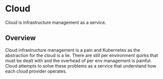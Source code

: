 # Cloud

Cloud is infrastructure management as a service. 

## Overview

Cloud infrastructure management is a pain and Kubernetes as the abstraction for the cloud is a lie. 
There are still per environment quirks that must be dealt with and the overhead of per env management 
is painful. Cloud attempts to solve these problems as a service that understand how each 
cloud provider operates.


